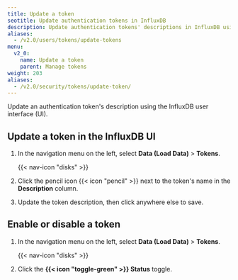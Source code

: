 ```yaml
---
title: Update a token
seotitle: Update authentication tokens in InfluxDB
description: Update authentication tokens' descriptions in InfluxDB using the InfluxDB UI.
aliases:
  - /v2.0/users/tokens/update-tokens
menu:
  v2_0:
    name: Update a token
    parent: Manage tokens
weight: 203
aliases:
  - /v2.0/security/tokens/update-token/
---
```


Update an authentication token's description using the InfluxDB user interface (UI).

## Update a token in the InfluxDB UI

1. In the navigation menu on the left, select **Data (Load Data)** > **Tokens**.

    {{< nav-icon "disks" >}}

2. Click the pencil icon {{< icon "pencil" >}} next to the token's name in the **Description** column.
3. Update the token description, then click anywhere else to save.

## Enable or disable a token

1. In the navigation menu on the left, select **Data (Load Data)** > **Tokens**.

    {{< nav-icon "disks" >}}

2. Click the **{{< icon "toggle-green" >}} Status** toggle.
